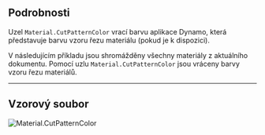 ## Podrobnosti

Uzel `Material.CutPatternColor` vrací barvu aplikace Dynamo, která představuje barvu vzoru řezu materiálu (pokud je k dispozici).

V následujícím příkladu jsou shromážděny všechny materiály z aktuálního dokumentu. Pomocí uzlu `Material.CutPatternColor` jsou vráceny barvy vzoru řezu materiálů.

___
## Vzorový soubor

![Material.CutPatternColor](./Revit.Elements.Material.CutPatternColor_img.jpg)
